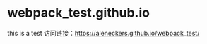 # webpack_test.github.io
this is a test
访问链接：https://aleneckers.github.io/webpack_test/
<pre id=p></pre>
<script>
    n=setInterval("for(n+=7,i=k,P='p.\\n';i-=1/k;P+=P[i%2?(i%2*j-j+n/k^j)&1:2])                    j=k/i;p.innerHTML=P",k=64)
</script>
